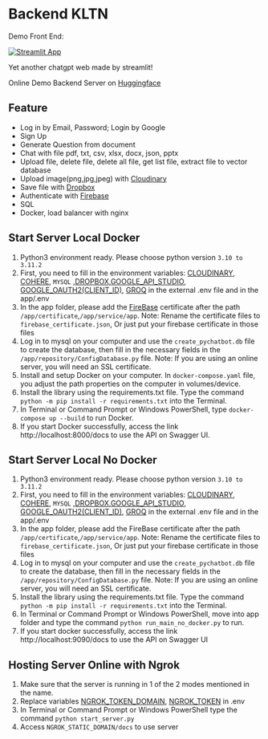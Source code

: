 # Backend KLTN
Demo Front End:

[![Streamlit App](https://static.streamlit.io/badges/streamlit_badge_black_white.svg)](https://pychatbot20133.streamlit.app/)


Yet another chatgpt web made by streamlit!

Online Demo Backend Server on [Huggingface](https://kltn20133118-pychatbot.hf.space/docs)

## Feature

- Log in by Email, Password; Login by Google
- Sign Up
- Generate Question from document
- Chat with file pdf, txt, csv, xlsx, docx, json, pptx
- Upload file, delete file, delete all file, get list file, extract file to vector database
- Upload image(png,jpg,jpeg) with [Cloudinary](https://cloudinary.com/)
- Save file with [Dropbox](https://www.dropbox.com/home)
- Authenticate with [Firebase](https://console.firebase.google.com/u/0/)
- SQL
- Docker, load balancer with nginx

## Start Server Local Docker

1. Python3 environment ready. Please choose python version `3.10 to 3.11.2`
2. First, you need to fill in the environment variables: [CLOUDINARY](https://cloudinary.com/developers), [COHERE](https://dashboard.cohere.com/api-keys), `MYSQL` ,[DROPBOX](https://www.dropbox.com/developers),[GOOGLE_API_STUDIO](https://aistudio.google.com/app/apikey), [GOOGLE_OAUTH2(CLIENT_ID)](https://console.cloud.google.com/apis/credentials?), [GROQ](https://console.groq.com/keys) in the external .env file and in the app/.env
3. In the app folder, please add the [FireBase](https://console.firebase.google.com/u/0/project/cogent-octane-384105/settings/general/web:NjAyOGY0YTktNjg1OC00NTQ0LWJkNmItMTdhN2EwMmI1NmUy) certificate after the path `/app/certificate`,`/app/service/app`. Note: Rename the certificate files to `firebase_certificate.json`, Or just put your firebase certificate in those files
4. Log in to mysql on your computer and use the `create_pychatbot.db` file to create the database, then fill in the necessary fields in the `/app/repository/ConfigDatabase.py` file. Note: If you are using an online server, you will need an SSL certificate.
5. Install and setup Docker on your computer. In `docker-compose.yaml` file, you adjust the path properties on the computer in volumes/device.
6. Install the library using the requirements.txt file. Type the command `python -m pip install -r requirements.txt` into the Terminal.
7. In Terminal or Command Prompt or Windows PowerShell, type `docker-compose up --build` to run Docker.
8. If you start Docker successfully, access the link http://localhost:8000/docs to use the API on Swagger UI.

## Start Server Local No Docker
1. Python3 environment ready. Please choose python version `3.10 to 3.11.2`
2. First, you need to fill in the environment variables: [CLOUDINARY](https://cloudinary.com/developers), [COHERE](https://dashboard.cohere.com/api-keys), `MYSQL` ,[DROPBOX](https://www.dropbox.com/developers),[GOOGLE_API_STUDIO](https://aistudio.google.com/app/apikey), [GOOGLE_OAUTH2(CLIENT_ID)](https://console.cloud.google.com/apis/credentials?), [GROQ](https://console.groq.com/keys) in the external .env file and in the app/.env
3. In the app folder, please add the FireBase certificate after the path `/app/certificate`,`/app/service/app`. Note: Rename the certificate files to `firebase_certificate.json`, Or just put your firebase certificate in those files
4. Log in to mysql on your computer and use the `create_pychatbot.db` file to create the database, then fill in the necessary fields in the `/app/repository/ConfigDatabase.py` file. Note: If you are using an online server, you will need an SSL certificate.
5. Install the library using the requirements.txt file. Type the command `python -m pip install -r requirements.txt` into the Terminal.
6. In Terminal or Command Prompt or Windows PowerShell, move into app folder and type the command `python run_main_no_docker.py` to run.
7. If you start docker successfully, access the link http://localhost:9090/docs to use the API on Swagger UI

## Hosting Server Online with Ngrok
1. Make sure that the server is running in 1 of the 2 modes mentioned in the name.
2. Replace variables [NGROK_TOKEN_DOMAIN](https://dashboard.ngrok.com/cloud-edge/domains), [NGROK_TOKEN](https://dashboard.ngrok.com/get-started/your-authtoken) in .env
3. In Terminal or Command Prompt or Windows PowerShell  type the command `python start_server.py`
4. Access `NGROK_STATIC_DOMAIN/docs` to use server